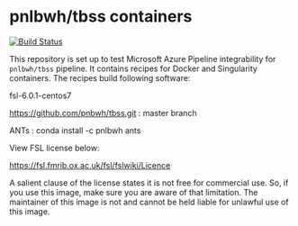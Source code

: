 # pnlbwh/tbss containers

[![Build Status](https://dev.azure.com/tbillah/tbssDemo/_apis/build/status/tashrifbillah.tbss_containers?branchName=master)](https://dev.azure.com/tbillah/tbssDemo/_build/latest?definitionId=3&branchName=master)

This repository is set up to test Microsoft Azure Pipeline integrability for `pnlbwh/tbss` pipeline. It contains recipes for Docker and Singularity containers. The recipes build following software:

fsl-6.0.1-centos7

https://github.com/pnbwh/tbss.git : master branch

ANTs : conda install -c pnlbwh ants

View FSL license below:

https://fsl.fmrib.ox.ac.uk/fsl/fslwiki/Licence

A salient clause of the license states it is not free for commercial use. So, if you use this image, make sure you are aware of that limitation. The maintainer of this image is not and cannot be held liable for unlawful use of this image.


